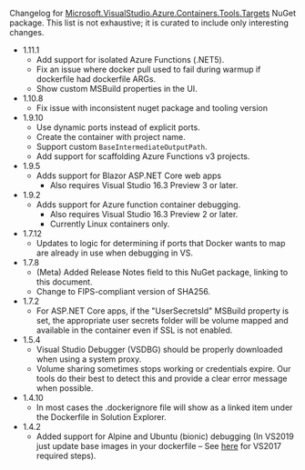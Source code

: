 Changelog for [Microsoft.VisualStudio.Azure.Containers.Tools.Targets](https://www.nuget.org/packages/Microsoft.VisualStudio.Azure.Containers.Tools.Targets/) NuGet package. This list is not exhaustive; it is curated to include only interesting changes.

- 1.11.1
  - Add support for isolated Azure Functions (.NET5).
  - Fix an issue where docker pull used to fail during warmup if dockerfile had dockerfile ARGs.
  - Show custom MSBuild properties in the UI.
- 1.10.8
  - Fix issue with inconsistent nuget package and tooling version
- 1.9.10
  - Use dynamic ports instead of explicit ports.
  - Create the container with project name.
  - Support custom `BaseIntermediateOutputPath`.
  - Add support for scaffolding Azure Functions v3 projects.
- 1.9.5
  - Adds support for Blazor ASP.NET Core web apps
    - Also requires Visual Studio 16.3 Preview 3 or later.
- 1.9.2
  - Adds support for Azure function container debugging.
    - Also requires Visual Studio 16.3 Preview 2 or later.
    - Currently Linux containers only.
- 1.7.12
  - Updates to logic for determining if ports that Docker wants to map are already in use when debugging in VS.
- 1.7.8
  - (Meta) Added Release Notes field to this NuGet package, linking to this document.
  - Change to FIPS-compliant version of SHA256.
- 1.7.2
  - For ASP.NET Core apps, if the "UserSecretsId" MSBuild property is set, the appropriate user secrets folder will be volume mapped and available in the container even if SSL is not enabled.
- 1.5.4
  - Visual Studio Debugger (VSDBG) should be properly downloaded when using a system proxy.
  - Volume sharing sometimes stops working or credentials expire. Our tools do their best to detect this and provide a clear error message when possible.
- 1.4.10
  - In most cases the .dockerignore file will show as a linked item under the Dockerfile in Solution Explorer.
- 1.4.2
  - Added support for Alpine and Ubuntu (bionic) debugging (In VS2019 just update base images in your dockerfile – See [here](https://github.com/Microsoft/DockerTools/issues/179#issuecomment-482178661) for VS2017 required steps).
